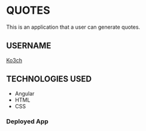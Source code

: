 # QUOTES
   This is an application that a user can generate quotes.

## USERNAME

  [Ko3ch]('htttps://github.com/Ko3ch')

## TECHNOLOGIES USED

  - Angular
  - HTML
  - CSS

### Deployed App
